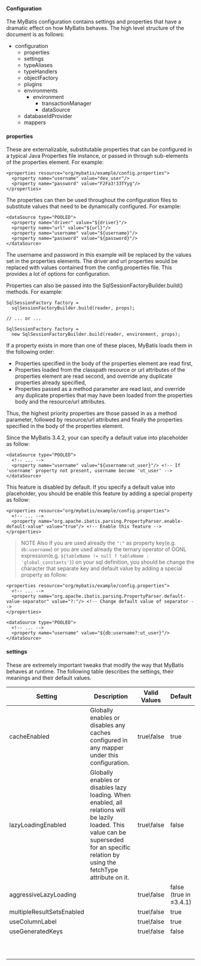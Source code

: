 #### Configuration
The MyBatis configuration contains settings and properties that have a dramatic effect on how MyBatis behaves. The high level structure of the document is as follows:

* configuration
    * properties
    * settings
    * typeAliases
    * typeHandlers
    * objectFactory
    * plugins
    * environments
        * environment
             * transactionManager
             * dataSource
    * databaseIdProvider
    * mappers
#### properties
These are externalizable, substitutable properties that can be configured in a typical Java Properties file instance, or passed in through sub-elements of the properties element. For example:

```
<properties resource="org/mybatis/example/config.properties">
  <property name="username" value="dev_user"/>
  <property name="password" value="F2Fa3!33TYyg"/>
</properties>
``` 
The properties can then be used throughout the configuration files to substitute values that need to be dynamically configured. For example:

```
<dataSource type="POOLED">
  <property name="driver" value="${driver}"/>
  <property name="url" value="${url}"/>
  <property name="username" value="${username}"/>
  <property name="password" value="${password}"/>
</dataSource>
```

The username and password in this example will be replaced by the values set in the properties elements. The driver and url properties would be replaced with values contained from the config.properties file. This provides a lot of options for configuration.

Properties can also be passed into the SqlSessionFactoryBuilder.build() methods. For example:

```
SqlSessionFactory factory =
  sqlSessionFactoryBuilder.build(reader, props);

// ... or ...

SqlSessionFactory factory =
  new SqlSessionFactoryBuilder.build(reader, environment, props);
```

If a property exists in more than one of these places, MyBatis loads them in the following order:
* Properties specified in the body of the properties element are read first,
* Properties loaded from the classpath resource or url attributes of the properties element are read second, and override any duplicate properties already specified,
* Properties passed as a method parameter are read last, and override any duplicate properties that may have been loaded from the properties body and the resource/url attributes.

Thus, the highest priority properties are those passed in as a method parameter, followed by resource/url attributes and finally the properties specified in the body of the properties element.

Since the MyBatis 3.4.2, your can specify a default value into placeholder as follow:

```
<dataSource type="POOLED">
  <!-- ... -->
  <property name="username" value="${username:ut_user}"/> <!-- If 'username' property not present, username become 'ut_user' -->
</dataSource>
```

This feature is disabled by default. If you specify a default value into placeholder, you should be enable this feature by adding a special property as follow:

```
<properties resource="org/mybatis/example/config.properties">
  <!-- ... -->
  <property name="org.apache.ibatis.parsing.PropertyParser.enable-default-value" value="true"/> <!-- Enable this feature -->
</properties>
```
> NOTE Also If you are used already the `":"` as property key(e.g. `db:username`) or you are used already the ternary operator of OGNL expression(e.g. `${tableName != null ? tableName : 'global_constants'}`) on your sql definition, you should be change the character that separate key and default value by adding a special property as follow:

```
<properties resource="org/mybatis/example/config.properties">
  <!-- ... -->
  <property name="org.apache.ibatis.parsing.PropertyParser.default-value-separator" value="?:"/> <!-- Change default value of separator -->
</properties>
```

```
<dataSource type="POOLED">
  <!-- ... -->
  <property name="username" value="${db:username?:ut_user}"/>
</dataSource>
```

#### settings
These are extremely important tweaks that modify the way that MyBatis behaves at runtime. The following table describes the settings, their meanings and their default values.

Setting|Description|Valid Values|Default
---|---|---|---
cacheEnabled|Globally enables or disables any caches configured in any mapper under this configuration.|true\\false|true
lazyLoadingEnabled|	Globally enables or disables lazy loading. When enabled, all relations will be lazily loaded. This value can be superseded for an specific relation by using the fetchType attribute on it.|true\\false|false
aggressiveLazyLoading||true\\false|false (true in ≤3.4.1)
multipleResultSetsEnabled||true\\false|true
useColumnLabel||true\\false|true
useGeneratedKeys||true\\false|false
|||
|||
|||
|||
|||
|||
|||
|||
|||
|||










